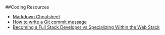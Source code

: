 ##Coding Resources

- [Markdown Cheatsheet](https://github.com/adam-p/markdown-here/wiki/Markdown-Cheatsheet)
- [How to write a Git commit message](https://chris.beams.io/posts/git-commit/)
- [Becoming a Full Stack Developer vs Specializing Within the Web Stack](https://www.coursereport.com/blog/full-stack-developer-vs-specializing-within-the-web-stack)
 
